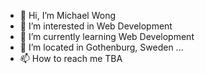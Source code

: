- 👋 Hi, I’m Michael Wong
- 👀 I’m interested in Web Development
- 🌱 I’m currently learning Web Development
- 🏡 I’m located in Gothenburg, Sweden ...
- 📫 How to reach me TBA

<!---
xmiwon/xmiwon is a ✨ special ✨ repository because its `README.md` (this file) appears on your GitHub profile.
You can click the Preview link to take a look at your changes.
--->
